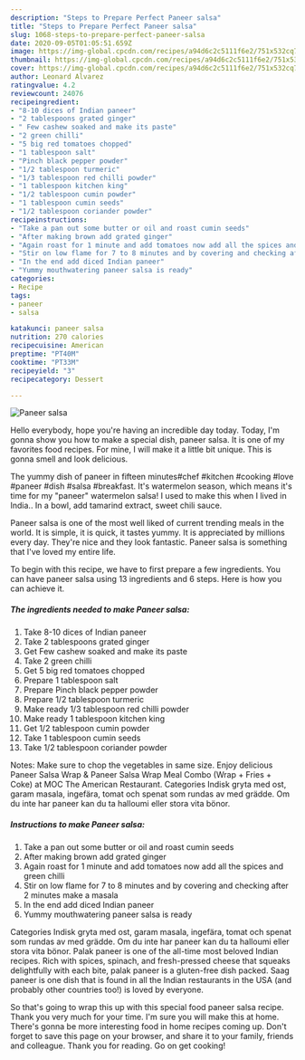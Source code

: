 ```yaml
---
description: "Steps to Prepare Perfect Paneer salsa"
title: "Steps to Prepare Perfect Paneer salsa"
slug: 1068-steps-to-prepare-perfect-paneer-salsa
date: 2020-09-05T01:05:51.659Z
image: https://img-global.cpcdn.com/recipes/a94d6c2c5111f6e2/751x532cq70/paneer-salsa-recipe-main-photo.jpg
thumbnail: https://img-global.cpcdn.com/recipes/a94d6c2c5111f6e2/751x532cq70/paneer-salsa-recipe-main-photo.jpg
cover: https://img-global.cpcdn.com/recipes/a94d6c2c5111f6e2/751x532cq70/paneer-salsa-recipe-main-photo.jpg
author: Leonard Alvarez
ratingvalue: 4.2
reviewcount: 24076
recipeingredient:
- "8-10 dices of Indian paneer"
- "2 tablespoons grated ginger"
- " Few cashew soaked and make its paste"
- "2 green chilli"
- "5 big red tomatoes chopped"
- "1 tablespoon salt"
- "Pinch black pepper powder"
- "1/2 tablespoon turmeric"
- "1/3 tablespoon red chilli powder"
- "1 tablespoon kitchen king"
- "1/2 tablespoon cumin powder"
- "1 tablespoon cumin seeds"
- "1/2 tablespoon coriander powder"
recipeinstructions:
- "Take a pan out some butter or oil and roast cumin seeds"
- "After making brown add grated ginger"
- "Again roast for 1 minute and add tomatoes now add all the spices and green chilli"
- "Stir on low flame for 7 to 8 minutes and by covering and checking after 2 minutes make a masala"
- "In the end add diced Indian paneer"
- "Yummy mouthwatering paneer salsa is ready"
categories:
- Recipe
tags:
- paneer
- salsa

katakunci: paneer salsa 
nutrition: 270 calories
recipecuisine: American
preptime: "PT40M"
cooktime: "PT33M"
recipeyield: "3"
recipecategory: Dessert

---
```



![Paneer salsa](https://img-global.cpcdn.com/recipes/a94d6c2c5111f6e2/751x532cq70/paneer-salsa-recipe-main-photo.jpg)

Hello everybody, hope you're having an incredible day today. Today, I'm gonna show you how to make a special dish, paneer salsa. It is one of my favorites food recipes. For mine, I will make it a little bit unique. This is gonna smell and look delicious.

The yummy dish of paneer in fifteen minutes#chef #kitchen #cooking #love #paneer #dish #salsa #breakfast. It&#39;s watermelon season, which means it&#39;s time for my &#34;paneer&#34; watermelon salsa! I used to make this when I lived in India.. In a bowl, add tamarind extract, sweet chili sauce.

Paneer salsa is one of the most well liked of current trending meals in the world. It is simple, it is quick, it tastes yummy. It is appreciated by millions every day. They're nice and they look fantastic. Paneer salsa is something that I've loved my entire life.


To begin with this recipe, we have to first prepare a few ingredients. You can have paneer salsa using 13 ingredients and 6 steps. Here is how you can achieve it.

<!--inarticleads1-->

##### The ingredients needed to make Paneer salsa:

1. Take 8-10 dices of Indian paneer
1. Take 2 tablespoons grated ginger
1. Get  Few cashew soaked and make its paste
1. Take 2 green chilli
1. Get 5 big red tomatoes chopped
1. Prepare 1 tablespoon salt
1. Prepare Pinch black pepper powder
1. Prepare 1/2 tablespoon turmeric
1. Make ready 1/3 tablespoon red chilli powder
1. Make ready 1 tablespoon kitchen king
1. Get 1/2 tablespoon cumin powder
1. Take 1 tablespoon cumin seeds
1. Take 1/2 tablespoon coriander powder


Notes: Make sure to chop the vegetables in same size. Enjoy delicious Paneer Salsa Wrap &amp; Paneer Salsa Wrap Meal Combo (Wrap + Fries + Coke) at MOC The American Restaurant. Categories Indisk gryta med ost, garam masala, ingefära, tomat och spenat som rundas av med grädde. Om du inte har paneer kan du ta halloumi eller stora vita bönor. 

<!--inarticleads2-->

##### Instructions to make Paneer salsa:

1. Take a pan out some butter or oil and roast cumin seeds
1. After making brown add grated ginger
1. Again roast for 1 minute and add tomatoes now add all the spices and green chilli
1. Stir on low flame for 7 to 8 minutes and by covering and checking after 2 minutes make a masala
1. In the end add diced Indian paneer
1. Yummy mouthwatering paneer salsa is ready


Categories Indisk gryta med ost, garam masala, ingefära, tomat och spenat som rundas av med grädde. Om du inte har paneer kan du ta halloumi eller stora vita bönor. Palak paneer is one of the all-time most beloved Indian recipes. Rich with spices, spinach, and fresh-pressed cheese that squeaks delightfully with each bite, palak paneer is a gluten-free dish packed. Saag paneer is one dish that is found in all the Indian restaurants in the USA (and probably other countries too!) is loved by everyone. 

So that's going to wrap this up with this special food paneer salsa recipe. Thank you very much for your time. I'm sure you will make this at home. There's gonna be more interesting food in home recipes coming up. Don't forget to save this page on your browser, and share it to your family, friends and colleague. Thank you for reading. Go on get cooking!
